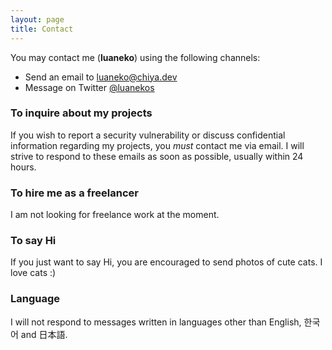 ```yaml
---
layout: page
title: Contact
---
```


You may contact me (**luaneko**) using the following channels:

- Send an email to [luaneko@chiya.dev](mailto:luaneko@chiya.dev)
- Message on Twitter [@luanekos](https://twitter.com/luanekos)

### To inquire about my projects

If you wish to report a security vulnerability or discuss confidential information regarding my projects, you _must_ contact me via email. I will strive to respond to these emails as soon as possible, usually within 24 hours.

### To hire me as a freelancer

I am not looking for freelance work at the moment.

### To say Hi

If you just want to say Hi, you are encouraged to send photos of cute cats. I love cats :)

### Language

I will not respond to messages written in languages other than English, 한국어 and 日本語.

<div class="counter" />
